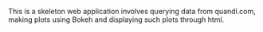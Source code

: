 This is a skeleton web application involves querying data from quandl.com, making plots using Bokeh and displaying such plots through html.
